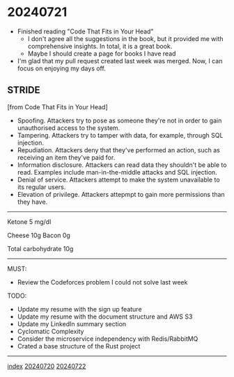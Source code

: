 <head><meta name="viewport" content="width=device-width, initial-scale=1.0, user-scalable=yes" /><meta charset="UTF-8"></head>

# 20240721

- Finished reading "Code That Fits in Your Head"
	- I don\'t agree all the suggestions in the book, but it provided me with comprehensive insights. In total, it is a great book.
	- Maybe I should create a page for books I have read
- I\'m glad that my pull request created last week was merged. Now, I can focus on enjoying my days off.

## STRIDE

\[from Code That Fits in Your Head\]

- Spoofing. Attackers try to pose as someone they\'re not in order to gain unauthorised access to the system.
- Tampering. Attackers try to tamper with data, for example, through SQL injection.
- Repudiation. Attackers deny that they\'ve performed an action, such as receiving an item they\'ve paid for.
- Information disclosure. Attackers can read data they shouldn\'t be able to read. Examples include man-in-the-middle attacks and SQL injection.
- Denial of service. Attackers attempt to make the system unavailable to its regular users.
- Elevation of privilege. Attackers attepmpt to gain more permissions than they have.

---

Ketone 5 mg/dl

Cheese 10g
Bacon 0g

Total carbohydrate 10g

---

MUST:

- Review the Codeforces problem I could not solve last week

TODO:

- Update my resume with the sign up feature
- Update my resume with the document structure and AWS S3
- Update my LinkedIn summary section
- Cyclomatic Complexity
- Consider the microservice independency with Redis/RabbitMQ
- Crated a base structure of the Rust project

---

[index](../../index.html)
[20240720](20240720.html)
[20240722](20240722.html)
